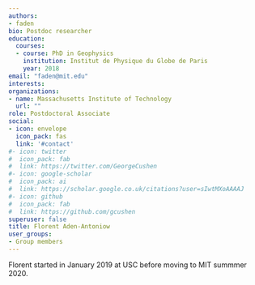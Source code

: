 ```yaml
---
authors:
- faden
bio: Postdoc researcher
education:
  courses:
  - course: PhD in Geophysics
    institution: Institut de Physique du Globe de Paris
    year: 2018
email: "faden@mit.edu"
interests:
organizations:
- name: Massachusetts Institute of Technology
  url: ""
role: Postdoctoral Associate
social:
- icon: envelope
  icon_pack: fas
  link: '#contact'
#- icon: twitter
#  icon_pack: fab
#  link: https://twitter.com/GeorgeCushen
#- icon: google-scholar
#  icon_pack: ai
#  link: https://scholar.google.co.uk/citations?user=sIwtMXoAAAAJ
#- icon: github
#  icon_pack: fab
#  link: https://github.com/gcushen
superuser: false
title: Florent Aden-Antoniow
user_groups:
- Group members
---
```


Florent started in January 2019 at USC before moving to MIT summmer 2020.
